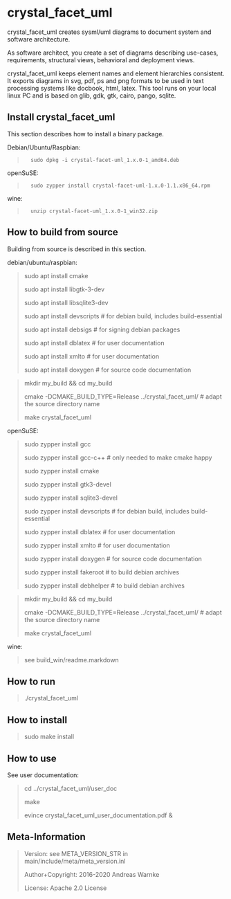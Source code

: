 
crystal_facet_uml
=============

<!-- What is it? -->
crystal_facet_uml creates sysml/uml diagrams to document system and software architecture.

<!-- For Whom? What can one do with it? Why does it help? -->
As software architect, you create a set of diagrams describing
use-cases, requirements, structural views, behavioral and deployment views.

<!-- How does the tool solve the task? What is the data flow? Is it interoperable? input/output formats. required Environment? -->
crystal_facet_uml keeps element names and element hierarchies consistent.
It exports diagrams in svg, pdf, ps and png formats
to be used in text processing systems like docbook, html, latex.
This tool runs on your local linux PC and is based on glib, gdk, gtk, cairo, pango, sqlite.

Install crystal_facet_uml
-----------

This section describes how to install a binary package.

Debian/Ubuntu/Raspbian:

>       sudo dpkg -i crystal-facet-uml_1.x.0-1_amd64.deb

openSuSE:

>       sudo zypper install crystal-facet-uml-1.x.0-1.1.x86_64.rpm

wine:

>       unzip crystal-facet-uml_1.x.0-1_win32.zip

How to build from source
-----------

Building from source is described in this section.


debian/ubuntu/raspbian:

> sudo apt install cmake
>
> sudo apt install libgtk-3-dev
>
> sudo apt install libsqlite3-dev
>
> sudo apt install devscripts  # for debian build, includes build-essential
>
> sudo apt install debsigs     # for signing debian packages
>
> sudo apt install dblatex     # for user documentation
>
> sudo apt install xmlto       # for user documentation
>
> sudo apt install doxygen     # for source code documentation


> mkdir my_build && cd my_build
>
> cmake -DCMAKE_BUILD_TYPE=Release ../crystal_facet_uml/       # adapt the source directory name
>
> make crystal_facet_uml


openSuSE:

> sudo zypper install gcc
>
> sudo zypper install gcc-c++     # only needed to make cmake happy
>
> sudo zypper install cmake
>
> sudo zypper install gtk3-devel
>
> sudo zypper install sqlite3-devel
>
> sudo zypper install devscripts  # for debian build, includes build-essential
>
> sudo zypper install dblatex     # for user documentation
>
> sudo zypper install xmlto       # for user documentation
>
> sudo zypper install doxygen     # for source code documentation
>
> sudo zypper install fakeroot    # to build debian archives
>
> sudo zypper install debhelper   # to build debian archives


> mkdir my_build && cd my_build
>
> cmake -DCMAKE_BUILD_TYPE=Release ../crystal_facet_uml/       # adapt the source directory name
>
> make crystal_facet_uml


wine:

> see build_win/readme.markdown


How to run
-----------

> ./crystal_facet_uml

How to install
-----------

> sudo make install

How to use
-----------

See user documentation:

> cd ../crystal_facet_uml/user_doc
>
> make
>
> evince crystal_facet_uml_user_documentation.pdf &

Meta-Information
-----------

> Version: see META_VERSION_STR in main/include/meta/meta_version.inl
>
> Author+Copyright: 2016-2020 Andreas Warnke
>
> License: Apache 2.0 License
